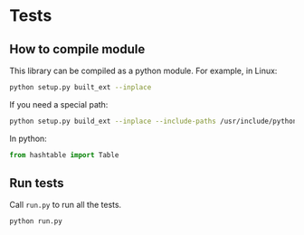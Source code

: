 # Tests 

## How to compile module
This library can be compiled as a python module. For example, in Linux:
```bash
python setup.py built_ext --inplace
```
If you need a special path:
```bash
python setup.py build_ext --inplace --include-paths /usr/include/python3.5
```

In python:
```python
from hashtable import Table
```

## Run tests
Call `run.py` to run all the tests.

```python
python run.py
```
